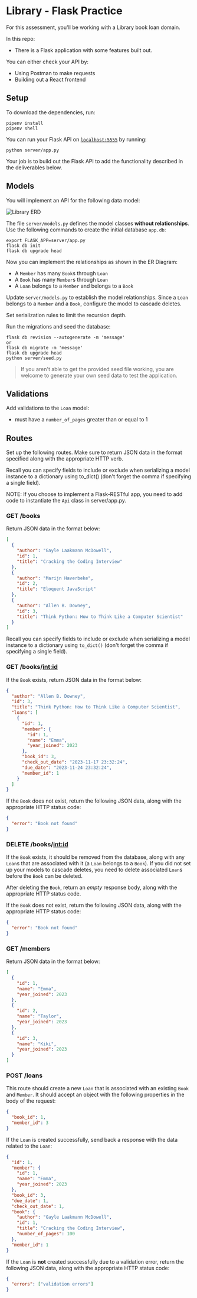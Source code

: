 # Library - Flask Practice

For this assessment, you'll be working with a Library book loan domain.

In this repo:

- There is a Flask application with some features built out.

You can either check your API by:

- Using Postman to make requests
- Building out a React frontend

## Setup

To download the dependencies, run:

```console
pipenv install
pipenv shell
```

You can run your Flask API on [`localhost:5555`](http://localhost:5555) by
running:

```console
python server/app.py
```

Your job is to build out the Flask API to add the functionality described in the
deliverables below.

## Models

You will implement an API for the following data model:

![Library ERD](./library-ERD.png)

The file `server/models.py` defines the model classes **without relationships**.
Use the following commands to create the initial database `app.db`:

```console
export FLASK_APP=server/app.py
flask db init
flask db upgrade head
```

Now you can implement the relationships as shown in the ER Diagram:

- A `Member` has many `Book`s through `Loan`
- A `Book` has many `Member`s through `Loan`
- A `Loan` belongs to a `Member` and belongs to a `Book`

Update `server/models.py` to establish the model relationships. Since a
`Loan` belongs to a `Member` and a `Book`, configure the model
to cascade deletes.

Set serialization rules to limit the recursion depth.

Run the migrations and seed the database:

```console
flask db revision --autogenerate -m 'message'
or 
flask db migrate -m 'message'
flask db upgrade head
python server/seed.py
```

> If you aren't able to get the provided seed file working, you are welcome to
> generate your own seed data to test the application.

## Validations

Add validations to the `Loan` model:

- must have a `number_of_pages` greater than or equal to 1

## Routes

Set up the following routes. Make sure to return JSON data in the format
specified along with the appropriate HTTP verb.

Recall you can specify fields to include or exclude when serializing a model
instance to a dictionary using to_dict() (don't forget the comma if specifying a
single field).

NOTE: If you choose to implement a Flask-RESTful app, you need to add code to
instantiate the `Api` class in server/app.py.

### GET /books

Return JSON data in the format below:

```json
[
  {
    "author": "Gayle Laakmann McDowell",
    "id": 1,
    "title": "Cracking the Coding Interview"
  },
  {
    "author": "Marijn Haverbeke",
    "id": 2,
    "title": "Eloquent JavaScript"
  },
  {
    "author": "Allen B. Downey",
    "id": 3,
    "title": "Think Python: How to Think Like a Computer Scientist"
  }
]
```

Recall you can specify fields to include or exclude when serializing a model
instance to a dictionary using `to_dict()` (don't forget the comma if specifying
a single field).

### GET /books/<int:id>

If the `Book` exists, return JSON data in the format below:

```json
{
  "author": "Allen B. Downey",
  "id": 3,
  "title": "Think Python: How to Think Like a Computer Scientist",
  "loans": [
    {
      "id": 1,
      "member": {
        "id": 1,
        "name": "Emma",
        "year_joined": 2023
      },
      "book_id": 3,
      "check_out_date": "2023-11-17 23:32:24",
      "due_date": "2023-11-24 23:32:24",
      "member_id": 1
    }
  ]
}
```

If the `Book` does not exist, return the following JSON data, along with
the appropriate HTTP status code:

```json
{
  "error": "Book not found"
}
```

### DELETE /books/<int:id>

If the `Book` exists, it should be removed from the database, along with
any `Loan`s that are associated with it (a `Loan` belongs
to a `Book`). If you did not set up your models to cascade deletes, you
need to delete associated `Loan`s before the `Book` can be
deleted.

After deleting the `Book`, return an _empty_ response body, along with the
appropriate HTTP status code.

If the `Book` does not exist, return the following JSON data, along with
the appropriate HTTP status code:

```json
{
  "error": "Book not found"
}
```

### GET /members

Return JSON data in the format below:

```json
[
  {
    "id": 1,
    "name": "Emma",
    "year_joined": 2023
  },
  {
    "id": 2,
    "name": "Taylor",
    "year_joined": 2023
  },
  {
    "id": 3,
    "name": "Kiki",
    "year_joined": 2023
  }
]
```

### POST /loans

This route should create a new `Loan` that is associated with an
existing `Book` and `Member`. It should accept an object with the following
properties in the body of the request:

```json
{
  "book_id": 1,
  "member_id": 3
}
```

If the `Loan` is created successfully, send back a response with the
data related to the `Loan`:

```json
{
  "id": 1,
  "member": {
    "id": 1,
    "name": "Emma",
    "year_joined": 2023
  },
  "book_id": 3,
  "due_date": 1,
  "check_out_date": 1,
  "book": {
    "author": "Gayle Laakmann McDowell",
    "id": 1,
    "title": "Cracking the Coding Interview",
    "number_of_pages": 100
  },
  "member_id": 1
}
```

If the `Loan` is **not** created successfully due to a validation
error, return the following JSON data, along with the appropriate HTTP status
code:

```json
{
  "errors": ["validation errors"]
}
```
